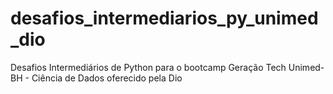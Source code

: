 # desafios_intermediarios_py_unimed_dio
Desafios Intermediários de Python para o bootcamp Geração Tech Unimed-BH - Ciência de Dados oferecido pela Dio
